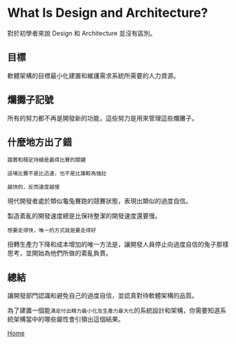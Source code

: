 # What Is Design and Architecture?

對於初學者來說 Design 和 Architecture 並沒有區別。

## 目標

軟體架構的目標最小化建置和維護需求系統所需要的人力資源。

## 爛攤子記號

所有的努力都不再是開發新的功能，這些努力是用來管理這些爛攤子。

## 什麼地方出了錯

`踏實和穩定持續是贏得比賽的關鍵`

`這場比賽不是比迅速，也不是比誰較為強壯`

`越快的，反而速度越慢`

現代開發者處於類似龜兔賽跑的競賽狀態，表現出類似的過度自信。

製造紊亂的開發速度總是比保持整潔的開發速度還要慢。

`想要走得快，唯一的方式就是要走得好`

扭轉生產力下降和成本增加的唯一方法是，讓開發人員停止向過度自信的兔子那樣思考，並開始為他們所做的紊亂負責。


## 總結

讓開發部門認識和避免自己的過度自信，並認真對待軟體架構的品質。

為了建置一個能`滿足付出精力最小化及生產力最大化`的系統設計和架構，你需要知道系統架構當中的哪些屬性會引領出這個結果。

[Home](./../README.md)